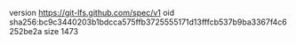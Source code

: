 version https://git-lfs.github.com/spec/v1
oid sha256:bc9c3440203b1bdcca575ffb3725555171d13fffcb537b9ba3367f4c6252be2a
size 1473
